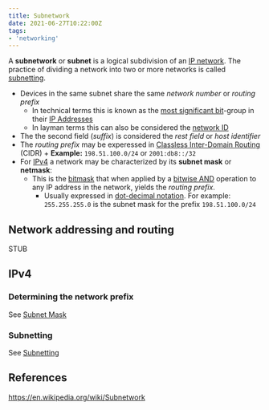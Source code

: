 ```yaml
---
title: Subnetwork
date: 2021-06-27T10:22:00Z
tags:
- 'networking'
---
```


A **subnetwork** or **subnet** is a logical subdivision of an 
[IP network](20210615061915-internet-protocol-suite.md). The practice of
dividing a network into two or more networks is called 
[subnetting](20201026134500-subnetting.md).

* Devices in the same subnet share the same _network number_ or _routing prefix_
	+ In technical terms this is known as the 
		[most significant bit](20210627111350-most-significant-bit.md)-group
		in their [IP Addresses](20201010180322-ip-address.md)
	+ In layman terms this can also be considered the 
		[network ID](20201026125117-network-id.md)
* The the second field (_suffix_) is considered the _rest field_ or _host
	identifier_
* The _routing prefix_ may be experessed in 
	[Classless Inter-Domain Routing](20201026134351-cidr.md) (CIDR)
		+ **Example:** `198.51.100.0/24` or `2001:db8::/32`
* For [IPv4](20201021124014-ipv4.md) a network may be characterized by
	its **subnet mask** or **netmask**:
	+ This is the [bitmask](20210627112414-mask-computing.md) that when
		applied by a [bitwise AND](20210627112537-bitwise-operation.md)
		operation to any IP address in the network, yields the _routing prefix_.
		- Usually expressed in [dot-decimal notation](20210627112934-dot-decimal-notation.md). 
			For example: `255.255.255.0` is the subnet mask for the prefix
			`198.51.100.0/24` 

## Network addressing and routing

STUB

## IPv4

### Determining the network prefix

See [Subnet Mask](20201026131055-subnet-mask.md)

### Subnetting

See [Subnetting](20201026134500-subnetting.md)

## References

https://en.wikipedia.org/wiki/Subnetwork

